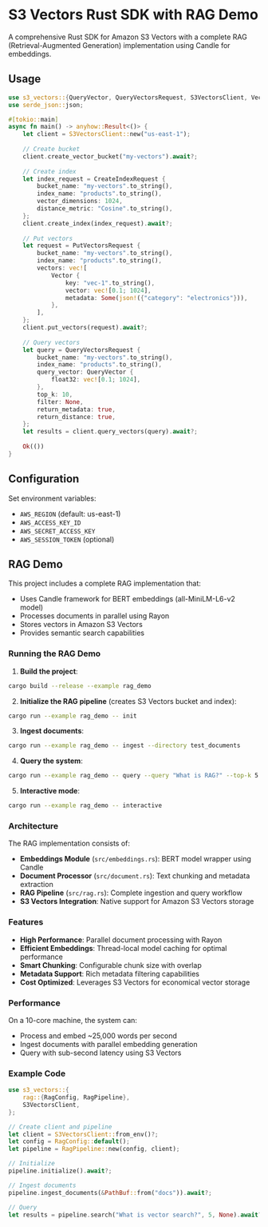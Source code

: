 # S3 Vectors Rust SDK with RAG Demo

A comprehensive Rust SDK for Amazon S3 Vectors with a complete RAG (Retrieval-Augmented Generation) implementation using Candle for embeddings.

## Usage

```rust
use s3_vectors::{QueryVector, QueryVectorsRequest, S3VectorsClient, Vector};
use serde_json::json;

#[tokio::main]
async fn main() -> anyhow::Result<()> {
    let client = S3VectorsClient::new("us-east-1");
    
    // Create bucket
    client.create_vector_bucket("my-vectors").await?;
    
    // Create index
    let index_request = CreateIndexRequest {
        bucket_name: "my-vectors".to_string(),
        index_name: "products".to_string(),
        vector_dimensions: 1024,
        distance_metric: "Cosine".to_string(),
    };
    client.create_index(index_request).await?;
    
    // Put vectors
    let request = PutVectorsRequest {
        bucket_name: "my-vectors".to_string(),
        index_name: "products".to_string(),
        vectors: vec![
            Vector {
                key: "vec-1".to_string(),
                vector: vec![0.1; 1024],
                metadata: Some(json!({"category": "electronics"})),
            },
        ],
    };
    client.put_vectors(request).await?;
    
    // Query vectors
    let query = QueryVectorsRequest {
        bucket_name: "my-vectors".to_string(),
        index_name: "products".to_string(),
        query_vector: QueryVector {
            float32: vec![0.1; 1024],
        },
        top_k: 10,
        filter: None,
        return_metadata: true,
        return_distance: true,
    };
    let results = client.query_vectors(query).await?;
    
    Ok(())
}
```

## Configuration

Set environment variables:
- `AWS_REGION` (default: us-east-1)
- `AWS_ACCESS_KEY_ID`
- `AWS_SECRET_ACCESS_KEY`
- `AWS_SESSION_TOKEN` (optional)

## RAG Demo

This project includes a complete RAG implementation that:
- Uses Candle framework for BERT embeddings (all-MiniLM-L6-v2 model)
- Processes documents in parallel using Rayon
- Stores vectors in Amazon S3 Vectors
- Provides semantic search capabilities

### Running the RAG Demo

1. **Build the project**:
```bash
cargo build --release --example rag_demo
```

2. **Initialize the RAG pipeline** (creates S3 Vectors bucket and index):
```bash
cargo run --example rag_demo -- init
```

3. **Ingest documents**:
```bash
cargo run --example rag_demo -- ingest --directory test_documents
```

4. **Query the system**:
```bash
cargo run --example rag_demo -- query --query "What is RAG?" --top-k 5
```

5. **Interactive mode**:
```bash
cargo run --example rag_demo -- interactive
```

### Architecture

The RAG implementation consists of:

- **Embeddings Module** (`src/embeddings.rs`): BERT model wrapper using Candle
- **Document Processor** (`src/document.rs`): Text chunking and metadata extraction
- **RAG Pipeline** (`src/rag.rs`): Complete ingestion and query workflow
- **S3 Vectors Integration**: Native support for Amazon S3 Vectors storage

### Features

- **High Performance**: Parallel document processing with Rayon
- **Efficient Embeddings**: Thread-local model caching for optimal performance
- **Smart Chunking**: Configurable chunk size with overlap
- **Metadata Support**: Rich metadata filtering capabilities
- **Cost Optimized**: Leverages S3 Vectors for economical vector storage

### Performance

On a 10-core machine, the system can:
- Process and embed ~25,000 words per second
- Ingest documents with parallel embedding generation
- Query with sub-second latency using S3 Vectors

### Example Code

```rust
use s3_vectors::{
    rag::{RagConfig, RagPipeline},
    S3VectorsClient,
};

// Create client and pipeline
let client = S3VectorsClient::from_env()?;
let config = RagConfig::default();
let pipeline = RagPipeline::new(config, client);

// Initialize
pipeline.initialize().await?;

// Ingest documents
pipeline.ingest_documents(&PathBuf::from("docs")).await?;

// Query
let results = pipeline.search("What is vector search?", 5, None).await?;
```